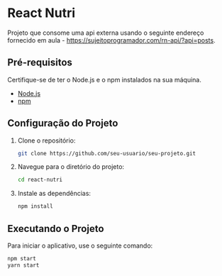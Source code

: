 # React Nutri

Projeto que consome uma api externa usando o seguinte endereço fornecido em aula - https://sujeitoprogramador.com/rn-api/?api=posts.

## Pré-requisitos

Certifique-se de ter o Node.js e o npm instalados na sua máquina.

- [Node.js](https://nodejs.org/)
- [npm](https://www.npmjs.com/)

## Configuração do Projeto

1. Clone o repositório:

    ```bash
    git clone https://github.com/seu-usuario/seu-projeto.git
    ```

2. Navegue para o diretório do projeto:

    ```bash
    cd react-nutri
    ```

3. Instale as dependências:

    ```bash
    npm install
    ```

## Executando o Projeto

Para iniciar o aplicativo, use o seguinte comando:

```bash
npm start
yarn start
